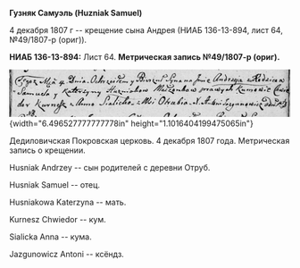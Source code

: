 **Гузняк Самуэль (Huzniak Samuel)**

4 декабря 1807 г -- крещение сына Андрея (НИАБ 136-13-894, лист 64,
№49/1807-р (ориг)).

**НИАБ 136-13-894:** Лист 64. **Метрическая запись №49/1807-р (ориг).**

![](./media/630af35886ebaffa4456b38bc57bc048604d0b6b.png){width="6.496527777777778in"
height="1.1016404199475065in"}

Дедиловичская Покровская церковь. 4 декабря 1807 года. Метрическая
запись о крещении.

Husniak Andrzey -- сын родителей с деревни Отруб.

Husniak Samuel -- отец.

Husniakowa Katerzyna -- мать.

Kurnesz Chwiedor -- кум.

Sialicka Anna -- кума.

Jazgunowicz Antoni -- ксёндз.
